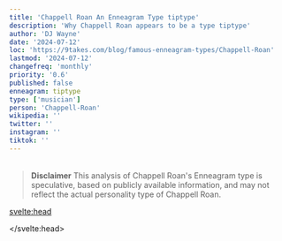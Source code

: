 ```yaml
---
title: 'Chappell Roan An Enneagram Type tiptype'
description: 'Why Chappell Roan appears to be a type tiptype'
author: 'DJ Wayne'
date: '2024-07-12'
loc: 'https://9takes.com/blog/famous-enneagram-types/Chappell-Roan'
lastmod: '2024-07-12'
changefreq: 'monthly'
priority: '0.6'
published: false
enneagram: tiptype
type: ['musician']
person: 'Chappell-Roan'
wikipedia: ''
twitter: ''
instagram: ''
tiktok: ''
---
```


<!--
    childhood and upbringing
    first big success
    style habits and quirks that relate to their personality type
    stressful moments in their life and how they handled them
    comfort- moments in their life where they are doing well and killing it
-->
<!-- // keywords:  -->

<script>
	// import  PopCard  from "$lib/components/atoms/PopCard.svelte";
</script>

<div
	style="display: flex;
    justify-content: center;
    margin: 1rem 0;
	"
>
	<!-- <PopCard
		image={`/types/tiptypes/${'Chappell-Roan'}.webp`}
		enneagramType={tiptype}
		showIcon={false}
		displayText="Chappell Roan"
		subtext=""
	/> -->
</div>

> **Disclaimer** This analysis of Chappell Roan's Enneagram type is speculative, based on publicly available information, and may not reflect the actual personality type of Chappell Roan.

<p class="firstLetter"></p>

<svelte:head>

<script type="application/ld+json">

</script>

</svelte:head>

<style lang="scss"></style>
